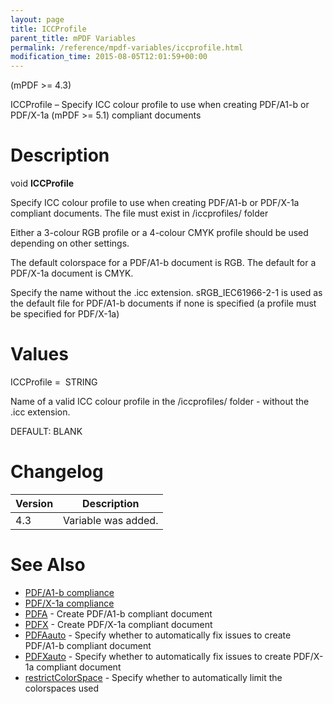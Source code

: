 ```yaml
---
layout: page
title: ICCProfile
parent_title: mPDF Variables
permalink: /reference/mpdf-variables/iccprofile.html
modification_time: 2015-08-05T12:01:59+00:00
---
```


(mPDF >= 4.3)

ICCProfile – Specify ICC colour profile to use when creating PDF/A1-b or PDF/X-1a (mPDF >= 5.1) compliant documents

# Description

void **ICCProfile**

Specify ICC colour profile to use when creating PDF/A1-b or PDF/X-1a compliant documents. The file must exist in <span class="filename">/iccprofiles/</span> folder

Either a 3-colour RGB profile or a 4-colour CMYK profile should be used depending on other settings.

The default colorspace for a PDF/A1-b document is RGB. The default for a PDF/X-1a document is CMYK.

Specify the name without the <span class="filename">.icc</span> extension. sRGB_IEC61966-2-1 is used as the default file for PDF/A1-b documents if none is specified (a profile must be specified for PDF/X-1a)

# Values

<span class="parameter">ICCProfile</span> =  <span class="smallblock">STRING</span>

Name of a valid ICC colour profile in the <span class="filename">/iccprofiles/</span> folder - without the <span class="filename">.icc</span> extension.

<span class="smallblock">DEFAULT</span>: <span class="smallblock">BLANK</span> <span class="smallblock"> </span>

# Changelog

<table class="table"> <thead>
<tr> <th>Version</th><th>Description</th> </tr>
</thead> <tbody>
<tr>
<td>4.3</td>
<td>Variable was added.</td>
</tr>
</tbody> </table>

# See Also

<ul>
<li class="manual_boxlist"><a href="{{ "/what-else-can-i-do/pdf-a1-b-compliance.html" | prepend: site.baseurl }}">PDF/A1-b compliance</a></li>
<li class="manual_boxlist"><a href="{{ "/what-else-can-i-do/pdf-x-1a-compliance.html" | prepend: site.baseurl }}">PDF/X-1a compliance</a></li>
<li class="manual_boxlist"><a href="{{ "/reference/mpdf-variables/pdfa.html" | prepend: site.baseurl }}">PDFA</a> - Create PDF/A1-b compliant document</li>
<li class="manual_boxlist"><a href="{{ "/reference/mpdf-variables/pdfx.html" | prepend: site.baseurl }}">PDFX</a> - Create PDF/X-1a compliant document</li>
<li class="manual_boxlist"><a href="{{ "/reference/mpdf-variables/pdfaauto.html" | prepend: site.baseurl }}">PDFAauto</a> - Specify whether to automatically fix issues to create PDF/A1-b compliant document</li>
<li class="manual_boxlist"><a href="{{ "/reference/mpdf-variables/pdfxauto.html" | prepend: site.baseurl }}">PDFXauto</a> - Specify whether to automatically fix issues to create PDF/X-1a compliant document</li>
<li class="manual_boxlist"><a href="{{ "/reference/mpdf-variables/restrictcolorspace.html" | prepend: site.baseurl }}">restrictColorSpace</a> - Specify whether to automatically limit the colorspaces used</li>
</ul>
